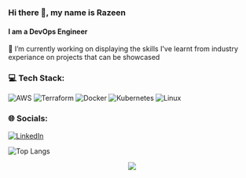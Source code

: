 ### Hi there 👋, my name is Razeen
#### I am a DevOps Engineer

<!--- add banner (link) --->

🔭 I’m currently working on displaying the skills I've learnt from industry experiance on projects that can be showcased

### 💻 Tech Stack:  
![AWS](https://img.shields.io/badge/AWS-ff9900?style=for-the-badge&logo=amazonwebservices&logoColor=ff9900&logoSize=auto&labelColor=black)
![Terraform](https://img.shields.io/badge/terraform-%235835CC.svg?style=for-the-badge&logo=terraform&logoColor=844FBA&logoSize=auto&labelColor=black)
![Docker](https://img.shields.io/badge/docker-%230db7ed.svg?style=for-the-badge&logo=docker&logoColor=2496ED&logoSize=auto&labelColor=black)
![Kubernetes](https://img.shields.io/badge/kubernetes-%23326ce5.svg?style=for-the-badge&logo=kubernetes&logoColor=326CE5&logoSize=auto&labelColor=black)
![Linux](https://img.shields.io/badge/Linux-FCC624?style=for-the-badge&logo=linux&logoColor=FCC624&logoSize=auto&labelColor=black)


### 🌐 Socials:
<!--- [<img src='https://cdn.jsdelivr.net/npm/simple-icons@3.0.1/icons/github.svg' alt='github' height='40'>](https://github.com/Razeen-Abdal-Rahman) --->
<!--- add medium --->
<a href="https://www.linkedin.com/in/razeen-abdal-rahman/" target="_blank"><img alt="LinkedIn" src="https://img.shields.io/badge/@RazeenAbdalRahman-0A66C2?style=for-the-badge&logo=linkedin&logoColor=0A66C2&logoSize=auto&labelColor=black"></a>
<!-- ![LinkedIn](https://img.shields.io/badge/%40RazeenAbdalRahman-0A66C2?style=for-the-badge&logo=linkedin&logoColor=0A66C2&logoSize=auto&labelColor=black&link=https/www.linkedin.com/in/razeen-abdal-rahman/) --->

<!--- ### 📊 GitHub Stats: --->
<!--- [![trophy](https://github-profile-trophy.vercel.app/?username=Razeen-Abdal-Rahman)](https://github.com/ryo-ma/github-profile-trophy&show_icons=true&theme=radical) --->
![Top Langs](https://github-readme-stats.vercel.app/api/top-langs/?username=Razeen-Abdal-Rahman&show_icons=true&layout=compact&count_private=true&theme=transparent)  
<!---![GitHub stats](https://github-readme-stats.vercel.app/api?username=Razeen-Abdal-Rahman&show_icons=true&count_private=true&show_icons=true&theme=transparent)  
![GitHub streak stats](https://github-readme-streak-stats.herokuapp.com/?user=Razeen-Abdal-Rahman&show_icons=true&theme=transparent) --->

<p align="center">
  <img src="https://komarev.com/ghpvc/?username=Razeen-Abdal-Rahman&color=green&style=for-the-badge" />
</p>
